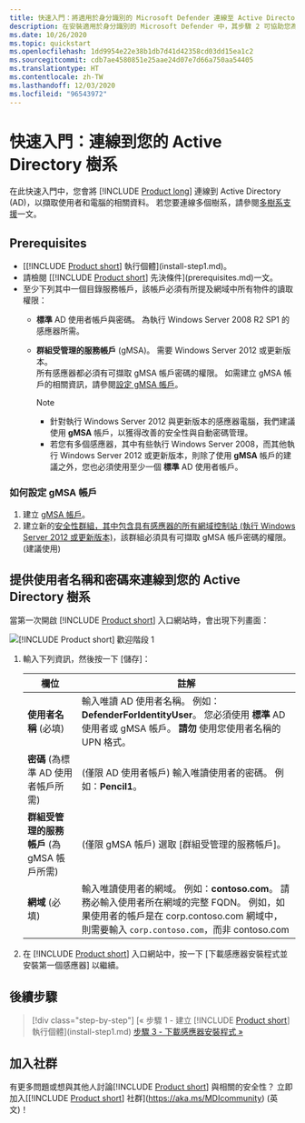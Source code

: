 ```yaml
---
title: 快速入門：將適用於身分識別的 Microsoft Defender 連線至 Active Directory
description: 在安裝適用於身分識別的 Microsoft Defender 中，其步驟 2 可協助您為適用於身分識別的 Defender 雲端服務進行網域連線設定
ms.date: 10/26/2020
ms.topic: quickstart
ms.openlocfilehash: 1dd9954e22e38b1db7d41d42358cd03dd15ea1c2
ms.sourcegitcommit: cdb7ae4580851e25aae24d07e7d66a750aa54405
ms.translationtype: HT
ms.contentlocale: zh-TW
ms.lasthandoff: 12/03/2020
ms.locfileid: "96543972"
---
```

# <a name="quickstart-connect-to-your-active-directory-forest"></a>快速入門：連線到您的 Active Directory 樹系

在此快速入門中，您會將 [!INCLUDE [Product long](includes/product-long.md)] 連線到 Active Directory (AD)，以擷取使用者和電腦的相關資料。 若您要連線多個樹系，請參閱[多樹系支援](multi-forest.md)一文。

## <a name="prerequisites"></a>Prerequisites

- [[!INCLUDE [Product short](includes/product-short.md)] 執行個體](install-step1.md)。
- 請檢閱 [[!INCLUDE [Product short](includes/product-short.md)] 先決條件](prerequisites.md)一文。
- 至少下列其中一個目錄服務帳戶，該帳戶必須有所提及網域中所有物件的讀取權限：
  - **標準** AD 使用者帳戶與密碼。 為執行 Windows Server 2008 R2 SP1 的感應器所需。
  - **群組受管理的服務帳戶** (gMSA)。 需要 Windows Server 2012 或更新版本。  
  所有感應器都必須有可擷取 gMSA 帳戶密碼的權限。 如需建立 gMSA 帳戶的相關資訊，請參閱[設定 gMSA 帳戶](#how-to-set-up-a-gmsa-account)。

    > [!NOTE]
    >
    > - 針對執行 Windows Server 2012 與更新版本的感應器電腦，我們建議使用 **gMSA** 帳戶，以獲得改善的安全性與自動密碼管理。
    > - 若您有多個感應器，其中有些執行 Windows Server 2008，而其他執行 Windows Server 2012 或更新版本，則除了使用 **gMSA** 帳戶的建議之外，您也必須使用至少一個 **標準** AD 使用者帳戶。

### <a name="how-to-set-up-a-gmsa-account"></a>如何設定 gMSA 帳戶

1. 建立 [gMSA 帳戶](/windows-server/security/group-managed-service-accounts/getting-started-with-group-managed-service-accounts#BKMK_CreateGMSA)。
1. 建立新的[安全性群組，其中包含具有感應器的所有網域控制站 (執行 Windows Server 2012 或更新版本)](/windows-server/security/group-managed-service-accounts/getting-started-with-group-managed-service-accounts#BKMK_AddMemberHosts)，該群組必須具有可擷取 gMSA 帳戶密碼的權限。 (建議使用)

## <a name="provide-a-username-and-password-to-connect-to-your-active-directory-forest"></a>提供使用者名稱和密碼來連線到您的 Active Directory 樹系

當第一次開啟 [!INCLUDE [Product short](includes/product-short.md)] 入口網站時，會出現下列畫面：

![[!INCLUDE [Product short](includes/product-short.md)] 歡迎階段 1](media/directory-services.png)

1. 輸入下列資訊，然後按一下 [儲存]：

    |欄位|註解|
    |---|---|
    |**使用者名稱** (必填)|輸入唯讀 AD 使用者名稱。 例如：**DefenderForIdentityUser**。 您必須使用 **標準** AD 使用者或 gMSA 帳戶。 **請勿** 使用您使用者名稱的 UPN 格式。|
    |**密碼** (為標準 AD 使用者帳戶所需)|(僅限 AD 使用者帳戶) 輸入唯讀使用者的密碼。 例如：**Pencil1**。|
    |**群組受管理的服務帳戶** (為 gMSA 帳戶所需)|(僅限 gMSA 帳戶) 選取 [群組受管理的服務帳戶]。|
    |**網域** (必填)|輸入唯讀使用者的網域。 例如：**contoso.com**。 請務必輸入使用者所在網域的完整 FQDN。 例如，如果使用者的帳戶是在 corp.contoso.com 網域中，則需要輸入 `corp.contoso.com`，而非 contoso.com|

1. 在 [!INCLUDE [Product short](includes/product-short.md)] 入口網站中，按一下 [下載感應器安裝程式並安裝第一個感應器] 以繼續。

## <a name="next-steps"></a>後續步驟

> [!div class="step-by-step"]
> [« 步驟 1 - 建立 [!INCLUDE [Product short](includes/product-short.md)] 執行個體](install-step1.md)
> [步驟 3 - 下載感應器安裝程式 »](install-step3.md)

## <a name="join-the-community"></a>加入社群

有更多問題或想與其他人討論[!INCLUDE [Product short](includes/product-short.md)] 與相關的安全性？ 立即加入[[!INCLUDE [Product short](includes/product-short.md)] 社群](https://aka.ms/MDIcommunity) \(英文\)！
